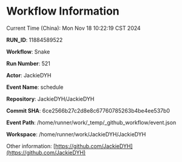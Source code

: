 # Workflow Information

Current Time (China): Mon Nov 18 10:22:19 CST 2024  

**RUN_ID**: 11884589522  

**Workflow**: Snake  

**Run Number**: 521  

**Actor**: JackieDYH  

**Event Name**: schedule  

**Repository**: JackieDYH/JackieDYH  

**Commit SHA**: 6ce2566b27c2d8e8c67760785263b4be4ee537b0  

**Event Path**: /home/runner/work/_temp/_github_workflow/event.json  

**Workspace**: /home/runner/work/JackieDYH/JackieDYH  

Other information: [https://github.com/JackieDYH](https://github.com/JackieDYH)
